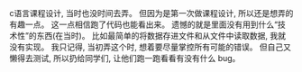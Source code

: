 c语言课程设计, 当时也没时间去弄。
但因为是第一次做课程设计, 所以还是想弄的有趣一点。
这一点相信跑了代码也能看出来。
遗憾的就是里面没有用到什么“技术性”的东西(在当时)。
比如最简单的将数据存进文件和从文件中读取数据, 我就没有实现。
我只记得, 当初弄这个时, 想着要尽量掌控所有可能的错误。
但自己又懒得去测试, 所以扔给同学们, 让他们跑一跑看看有没有什么 bug。